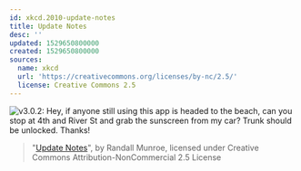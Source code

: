 ```yaml
---
id: xkcd.2010-update-notes
title: Update Notes
desc: ''
updated: 1529650800000
created: 1529650800000
sources:
  name: xkcd
  url: 'https://creativecommons.org/licenses/by-nc/2.5/'
  license: Creative Commons 2.5
---
```

![v3.0.2: Hey, if anyone still using this app is headed to the beach, can you stop at 4th and River St and grab the sunscreen from my car? Trunk should be unlocked. Thanks!](https://imgs.xkcd.com/comics/update_notes.png)
> "[Update Notes](https://xkcd.com/2010/)", by Randall Munroe, licensed under Creative Commons Attribution-NonCommercial 2.5 License
